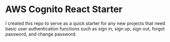 # AWS Cognito React Starter
I created this repo to serve as a quick starter for any new projects that need basic user
authentication functions such as sign in, sign up, sign out, forgot password, and change password.